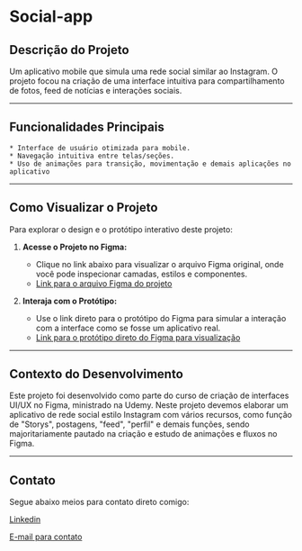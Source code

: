 # Social-app

## Descrição do Projeto

Um aplicativo mobile que simula uma rede social similar ao Instagram. O projeto focou na criação de uma interface intuitiva para compartilhamento de fotos, feed de notícias e interações sociais.

---

## Funcionalidades Principais

    * Interface de usuário otimizada para mobile.
    * Navegação intuitiva entre telas/seções.
    * Uso de animações para transição, movimentação e demais aplicações no aplicativo

---

## Como Visualizar o Projeto

Para explorar o design e o protótipo interativo deste projeto:

1.  **Acesse o Projeto no Figma:**
    * Clique no link abaixo para visualizar o arquivo Figma original, onde você pode inspecionar camadas, estilos e componentes.
    * [Link para o arquivo Figma do projeto](https://shre.ink/SocialApp)

2.  **Interaja com o Protótipo:**
    * Use o link direto para o protótipo do Figma para simular a interação com a interface como se fosse um aplicativo real.
    * [Link para o protótipo direto do Figma para visualização](https://shre.ink/SocialAppPrototipo)
      

---

## Contexto do Desenvolvimento

Este projeto foi desenvolvido como parte do curso de criação de interfaces UI/UX no Figma, ministrado na Udemy. Neste projeto devemos elaborar um aplicativo de rede social estilo Instagram com vários recursos, como função de "Storys", postagens, "feed", "perfil" e demais funções, sendo majoritariamente pautado na criação e estudo de animações e fluxos no Figma.

---

## Contato

Segue abaixo meios para contato direto comigo:

[Linkedin](www.linkedin.com/in/mateus-nascimento-95a15a198)

[E-mail para contato](contatomateusnasc@protonmail.com)
